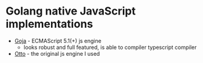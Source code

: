 
# Golang native JavaScript implementations

+ [Goja](https://github.com/dop251/goja) - ECMAScript 5.1(+) js engine
    + looks robust and full featured, is able to compiler typescript compiler
+ [Otto](https://github.com/robertkrimen/otto) - the original js engine I used
